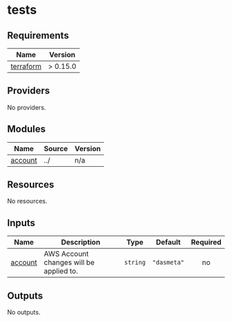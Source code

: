 # tests

<!-- BEGINNING OF PRE-COMMIT-TERRAFORM DOCS HOOK -->
## Requirements

| Name | Version |
|------|---------|
| <a name="requirement_terraform"></a> [terraform](#requirement\_terraform) | > 0.15.0 |

## Providers

No providers.

## Modules

| Name | Source | Version |
|------|--------|---------|
| <a name="module_account"></a> [account](#module\_account) | ../ | n/a |

## Resources

No resources.

## Inputs

| Name | Description | Type | Default | Required |
|------|-------------|------|---------|:--------:|
| <a name="input_account"></a> [account](#input\_account) | AWS Account changes will be applied to. | `string` | `"dasmeta"` | no |

## Outputs

No outputs.
<!-- END OF PRE-COMMIT-TERRAFORM DOCS HOOK -->

